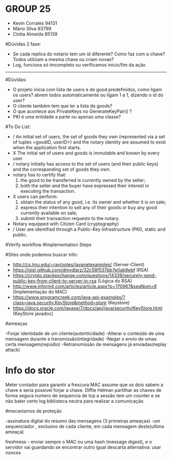 # GROUP 25

- Kevin Corrales 94131
- Mário Silva 93799
- Cintia Almeida 85139

#Dúvidas 2 fase:
- Se cada replica do notario tem um id diferente? Como faz com a chave? Todos utilizam a mesma chave ou criam novas?
- Log, funciona só imcompleto ou verificamos inicio/fim da ação

_______________________________________________________________________________________________________________________
#Dúvidas:
- O projeto inicia com lista de users e de good predefinidos, como ligam os users? abrem todos automaticamente ou ligam 1 a 1, dizendo o id do user?
- O cliente também tem que ler a lista de goods?
- O que acontece aos PrivateKeys no GenerateKeyPair() ?
- PKI é uma entidade a parte ou apenas uma classe?

#To Do List:
- / An initial set of users, the set of goods they own (represented via a set of tuples
<goodID, userID>) and the notary identity are assumed to exist when the
application first starts.
- X The initial set of users and goods is immutable and known by
every user. 
- / notary initially has access to the set of users (and their public keys) and the
corresponding set of goods they own.
- notary has to certify that:
  1) the good to be transferred is currently owned by the seller;
  2) both the seller and the buyer have expressed their interest in executing the
transaction.
- X users can perform:
  1) obtain the status of any good, i.e. its owner and whether it is on sale;
  2) express their intention to sell any of their goods or buy any good currently
available on sale;
  3) submit their transaction requests to the notary.
- Notary equipped with Citizen Card (cryptography)
- / User are identified through a Public-Key Infrastructure (PKI), static and public.
 
#Verify workflow
#Implementation Steps

#Sites onde podemos buscar info:
- http://cs.lmu.edu/~ray/notes/javanetexamples/ (Server-Client)
- https://gist.github.com/dmydlarz/32c58f537bb7e0ab9ebf (RSA)
- https://crypto.stackexchange.com/questions/14339/securely-send-public-key-from-client-to-server-in-rsa (Lógica do RSA)
- http://www.informit.com/articles/article.aspx?p=170967&seqNum=6 (Implementação do MAC)
- https://www.programcreek.com/java-api-examples/?class=java.security.KeyStore&method=store (Keystore)
- https://docs.oracle.com/javase/7/docs/api/java/security/KeyStore.html (KeyStore javadoc)

#ameaças

-Forjar identidade de um cliente(autenticidade)
-Alterar o conteúdo de uma mensagem durante a transmissão(integridade)
-Negar o envio de umaa certa mensagem(repúdio)
-Retransmissão de mensagens já enviadas(replay attack)

# Info do stor

Meter contador para garantir a frescura
MAC assume que os dois sabem a chave e seria possivel forjar a chave.
Diffie Helman partilhar as chaves de forma segura
numero de sequencia de tcp
a sessão tem um counter e se não bater certo
log
biblioteca neutra para realizar a comunicação

#mecanismos de proteção

-assinatura digital do resumo das mensagens (3 primeiras ameaças)
-um sequenciador , exclusivo de cada cliente, em cada mensagem deste(ultima ameaça)

freshness - enviar sempre o MAC ou uma hash (message digest), e o servidor vai guardando
		se encontrar outro igual descarta
		alternativa: usar nonces


